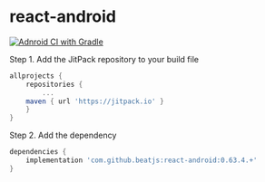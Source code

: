 # react-android

[![Adnroid CI with Gradle](https://github.com/beatjs/react-android/actions/workflows/android.yml/badge.svg?branch=main)](https://github.com/beatjs/react-android/actions/workflows/android.yml)

Step 1. Add the JitPack repository to your build file
```groovy
allprojects {
    repositories {
        ...
	maven { url 'https://jitpack.io' }
    }
}
```

Step 2. Add the dependency
```groovy
dependencies {
    implementation 'com.github.beatjs:react-android:0.63.4.+'
}
```
